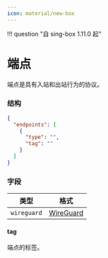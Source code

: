 ```yaml
---
icon: material/new-box
---
```


!!! question "自 sing-box 1.11.0 起"

# 端点

端点是具有入站和出站行为的协议。

### 结构

```json
{
  "endpoints": [
    {
      "type": "",
      "tag": ""
    }
  ]
}
```

### 字段

| 类型          | 格式                        | 
|-------------|---------------------------|
| `wireguard` | [WireGuard](./wireguard/) | 

#### tag

端点的标签。
